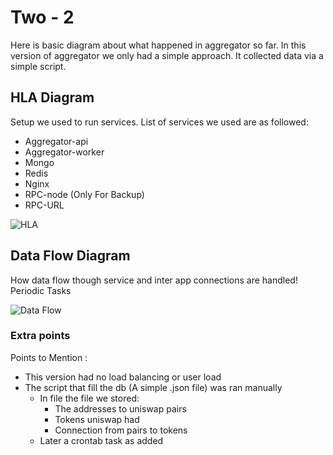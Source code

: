 # Two - 2 

Here is basic diagram about what happened in aggregator so far.
In this version of aggregator we only had a simple approach.
It collected data via a simple script.

## HLA Diagram 
Setup we used to run services.
List of services we used are as followed:

- Aggregator-api
- Aggregator-worker
- Mongo
- Redis
- Nginx
- RPC-node (Only For Backup)
- RPC-URL

![HLA](Diagrams/Version2.drawio#0)


## Data Flow Diagram
How data flow though service and inter app connections are handled!
Periodic Tasks

![Data Flow](Diagrams/Version2.drawio#1)


### Extra points
Points to Mention :

- This version had no load balancing or user load
- The script that fill the db (A simple .json file) was ran manually
  - In file the file we stored:
    - The addresses to uniswap pairs
    - Tokens uniswap had
    - Connection from pairs to tokens
  - Later a crontab task as added